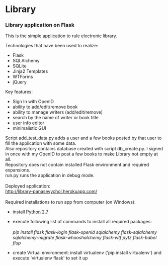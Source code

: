 Library
=======

<h3>Library application on Flask</h3>

This is the simple application to rule electronic library.

Technologies that have been used to realize:
  - Flask
  - SQLAlchemy
  - SQLite
  - Jinja2 Templates
  - WTForms
  - jQuery

Key features:
- Sign In with OpenID
- ability to add/edit/remove book
- ability to manage writers (add/edit/remove)
- search by the name of writer or book title
- user info editor
- minimalistic GUI

Script add_test_data.py adds a user and a few books posted by that user to fill the application with some data.<br>
Also repository contains database created with script db_create.py. I signed in once with my OpenID to post a few books to make Library not empty at all.<br>
Repository does not contain installed Flask environment and required expansions.<br>
run.py runs the application in debug mode.<br>
<br>
Deployed application:<br>
http://library-panasevychol.herokuapp.com/
<br><br>
Required installations to run app from computer (on Windows):
  - install <a href='www.python.org/download/'>Python 2.7</a>
  - execute following list of commands to install all required packages:<br><br><i>
    pip install flask flask-login flask-openid sqlalchemy flask-sqlalchemy sqlalchemy-migrate flask-whooshalchemy flask-wtf pytz flask-babel flup<br></i>

  - create Virtual environment: install virtualenv ('pip install virtualenv') and execute 'virtualenv flask' to set it up

